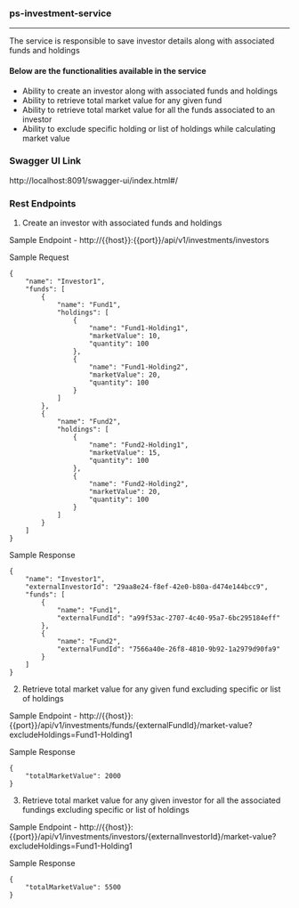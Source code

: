 ### ps-investment-service

---------------------------

The service is responsible to save investor details along with associated funds and holdings

#### Below are the functionalities available in the service
* Ability to create an investor along with associated funds and holdings
* Ability to retrieve total market value for any given fund
* Ability to retrieve total market value for all the funds associated to an investor
* Ability to exclude specific holding or list of holdings while calculating market value

### Swagger UI Link
http://localhost:8091/swagger-ui/index.html#/

### Rest Endpoints

1. Create an investor with associated funds and holdings

Sample Endpoint - http://{{host}}:{{port}}/api/v1/investments/investors

Sample Request
```commandline
{
    "name": "Investor1",
    "funds": [
        {
            "name": "Fund1",
            "holdings": [
                {
                    "name": "Fund1-Holding1",
                    "marketValue": 10,
                    "quantity": 100
                },
                {
                    "name": "Fund1-Holding2",
                    "marketValue": 20,
                    "quantity": 100
                }
            ]
        },
        {
            "name": "Fund2",
            "holdings": [
                {
                    "name": "Fund2-Holding1",
                    "marketValue": 15,
                    "quantity": 100
                },
                {
                    "name": "Fund2-Holding2",
                    "marketValue": 20,
                    "quantity": 100
                }
            ]
        }
    ]
}
```

Sample Response

```commandline
{
    "name": "Investor1",
    "externalInvestorId": "29aa8e24-f8ef-42e0-b80a-d474e144bcc9",
    "funds": [
        {
            "name": "Fund1",
            "externalFundId": "a99f53ac-2707-4c40-95a7-6bc295184eff"
        },
        {
            "name": "Fund2",
            "externalFundId": "7566a40e-26f8-4810-9b92-1a2979d90fa9"
        }
    ]
}
```

2. Retrieve total market value for any given fund excluding specific or list of holdings

Sample Endpoint - http://{{host}}:{{port}}/api/v1/investments/funds/{externalFundId}/market-value?excludeHoldings=Fund1-Holding1

Sample Response

```commandline
{
    "totalMarketValue": 2000
}
```

3. Retrieve total market value for any given investor for all the associated fundings excluding specific or list of holdings

Sample Endpoint - http://{{host}}:{{port}}/api/v1/investments/investors/{externalInvestorId}/market-value?excludeHoldings=Fund1-Holding1

Sample Response

```commandline
{
    "totalMarketValue": 5500
}
```